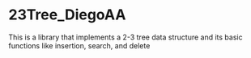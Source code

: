 23Tree_DiegoAA
==============

This is a library that implements a 2-3 tree data structure and its basic functions like insertion, search, and delete
